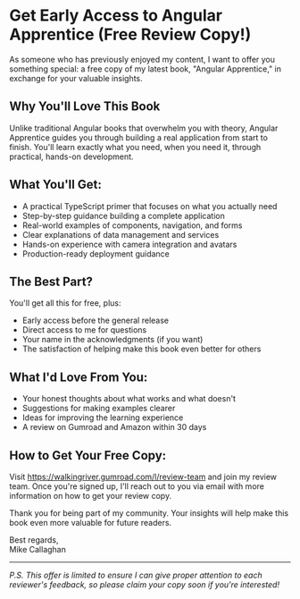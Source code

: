 # Get Early Access to Angular Apprentice (Free Review Copy!)

As someone who has previously enjoyed my content, I want to offer you something special: a free copy of my latest book, "Angular Apprentice," in exchange for your valuable insights.

## Why You'll Love This Book
Unlike traditional Angular books that overwhelm you with theory, Angular Apprentice guides you through building a real application from start to finish. You'll learn exactly what you need, when you need it, through practical, hands-on development.

## What You'll Get:
* A practical TypeScript primer that focuses on what you actually need
* Step-by-step guidance building a complete application
* Real-world examples of components, navigation, and forms
* Clear explanations of data management and services
* Hands-on experience with camera integration and avatars
* Production-ready deployment guidance

## The Best Part?
You'll get all this for free, plus:
* Early access before the general release
* Direct access to me for questions
* Your name in the acknowledgments (if you want)
* The satisfaction of helping make this book even better for others

## What I'd Love From You:
* Your honest thoughts about what works and what doesn't
* Suggestions for making examples clearer
* Ideas for improving the learning experience
* A review on Gumroad and Amazon within 30 days

## How to Get Your Free Copy:
Visit https://walkingriver.gumroad.com/l/review-team and join my review team. Once you're signed up, I'll reach out to you via email with more information on how to get your review copy.

Thank you for being part of my community. Your insights will help make this book even more valuable for future readers.

Best regards,  
Mike Callaghan

---

*P.S. This offer is limited to ensure I can give proper attention to each reviewer's feedback, so please claim your copy soon if you're interested!*
